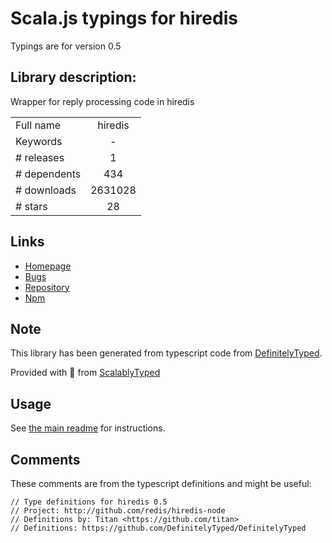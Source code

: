 
# Scala.js typings for hiredis

Typings are for version 0.5

## Library description:
Wrapper for reply processing code in hiredis

|                    |                 |
| ------------------ | :-------------: |
| Full name          | hiredis |
| Keywords           | - |
| # releases         | 1 |
| # dependents       | 434 |
| # downloads        | 2631028 |
| # stars            | 28 |

## Links
- [Homepage](http://github.com/redis/hiredis-node)
- [Bugs](https://github.com/redis/hiredis-node/issues)
- [Repository](https://github.com/redis/hiredis-node)
- [Npm](https://www.npmjs.com/package/hiredis)
    


## Note
This library has been generated from typescript code from [DefinitelyTyped](https://definitelytyped.org).

Provided with :purple_heart: from [ScalablyTyped](https://github.com/oyvindberg/ScalablyTyped)

## Usage
See [the main readme](../../readme.md) for instructions.

## Comments

These comments are from the typescript definitions and might be useful:
```
// Type definitions for hiredis 0.5
// Project: http://github.com/redis/hiredis-node
// Definitions by: Titan <https://github.com/titan>
// Definitions: https://github.com/DefinitelyTyped/DefinitelyTyped

```

